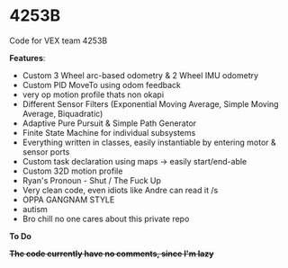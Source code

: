 # 4253B
Code for VEX team 4253B

**Features**:
- Custom 3 Wheel arc-based odometry & 2 Wheel IMU odometry
- Custom PID MoveTo using odom feedback
- very op motion profile thats non okapi
- Different Sensor Filters (Exponential Moving Average, Simple Moving Average, Biquadratic)
- Adaptive Pure Pursuit & Simple Path Generator
- Finite State Machine for individual subsystems
- Everything written in classes, easily instantiable by entering motor & sensor ports
- Custom task declaration using maps -> easily start/end-able
- Custom 32D motion profile
- Ryan's Pronoun - Shut / The Fuck Up
- Very clean code, even idiots like Andre can read it /s
- OPPA GANGNAM STYLE
- autism
- Bro chill no one cares about this private repo

**To Do**

~~**The code currently have no comments, since I'm lazy**~~

